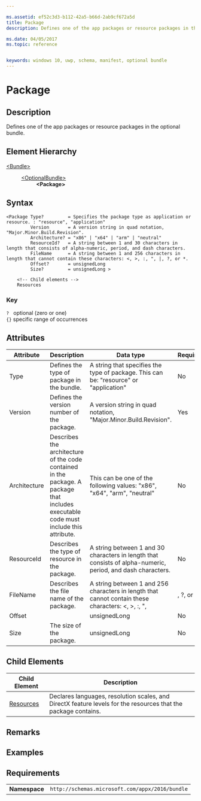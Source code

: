 ```yaml
---

ms.assetid: ef52c3d3-b112-42a5-b66d-2ab9cf672a5d
title: Package
description: Defines one of the app packages or resource packages in the optional bundle.

ms.date: 04/05/2017
ms.topic: reference


keywords: windows 10, uwp, schema, manifest, optional bundle 
---
```


# Package

## Description
Defines one of the app packages or resource packages in the optional bundle.

## Element Hierarchy
<dl>
<dt><a href="element-bundle.md">&lt;Bundle&gt;</a></dt>
<dd>
<dl>
<dt><a href="element-optionalbundle.md">&lt;OptionalBundle&gt;</a></dt>
<dd><b>&lt;Package&gt;</b></dd>
</dl>
</dd>
</dl>

## Syntax
```syntax
<Package Type?         = Specifies the package type as application or resource. : "resource", "application"
         Version       = A version string in quad notation, "Major.Minor.Build.Revision".
         Architecture? = "x86" | "x64" | "arm" | "neutral" 
         ResourceId?   = A string between 1 and 30 characters in length that consists of alpha-numeric, period, and dash characters.
         FileName      = A string between 1 and 256 characters in length that cannot contain these characters: <, >, :, ", |, ?, or *.
         Offset?       = unsignedLong
         Size?         = unsignedLong >
           
    <!-- Child elements -->
    Resources
```

### Key
`?`   optional (zero or one)  
`{}`  specific range of occurrences

## Attributes
| Attribute | Description | Data type | Required |
|-----------|-------------|-----------|----------|
| Type  | Defines the type of package in the bundle. | A string that specifies the type of package. This can be: "resource" or "application" | No |
| Version | Defines the version number of the package. | A version string in quad notation, "Major.Minor.Build.Revision". | Yes |
| Architecture | Describes the architecture of the code contained in the package. A package that includes executable code must include this attribute. | This can be one of the following values: "x86", "x64", "arm", "neutral" | No |
| ResourceId | Describes the type of resource in the package. | A string between 1 and 30 characters in length that consists of alpha-numeric, period, and dash characters. | No |
| FileName | Describes the file name of the package. | A string between 1 and 256 characters in length that cannot contain these characters: <, >, :, ", |, ?, or *. | Yes |
| Offset |  | unsignedLong | No |
| Size | The size of the package. | unsignedLong | No |

## Child Elements

| Child Element | Description |
|---------------|-------------|
| [Resources](element-optionalbundle-resources.md) | Declares languages, resolution scales, and DirectX feature levels for the resources that the package contains. |

## Remarks

## Examples

## Requirements

|          |         |
|----------|--------------|
| **Namespace** | `http://schemas.microsoft.com/appx/2016/bundle` |